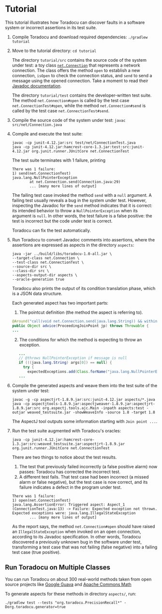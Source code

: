 # Tutorial

This tutorial illustrates how Toradocu can discover
faults in a software system or incorrect assertions in its test suite.

1. Compile Toradocu and download required dependencies: `./gradlew tutorial`

2. Move to the tutorial directory: `cd tutorial`

   The directory `tutorial/src` contains the source code of the system
   under test:  a toy class [`net.Connection`](https://github.com/albertogoffi/toradocu/blob/master/tutorial/src/net/Connection.java) that represents a network
   connection.  The class offers the method `open` to establish a new
   connection, `isOpen` to check the connection status, and `send` to send
   a message using the opened connection.  Take a moment to read their
   [Javadoc documentation](https://github.com/albertogoffi/toradocu/blob/master/tutorial/src/net/Connection.java).

   The directory `tutorial/test` contains the developer-written test
   suite.
   The method `net.Connection#open` is called by the test case `net.ConnectionTest#open`, while
   the method `net.Connection#send` is called by the test case `net.ConnectionTest#send`.

3. Compile the source code of the system under test: `javac src/net/Connection.java`

4. Compile and execute the test suite:
   ```
   javac -cp junit-4.12.jar:src test/net/ConnectionTest.java
   java -cp junit-4.12.jar:hamcrest-core-1.3.jar:test:src:junit-4.12.jar org.junit.runner.JUnitCore net.ConnectionTest
   ```
   The test suite terminates with 1 failure, printing
   ```
   There was 1 failure:
   1) send(net.ConnectionTest)
   java.lang.NullPointerException
           at net.Connection.send(Connection.java:29)
           ... [many more lines of output]
   ```
   The failing test case invoked the method `send` with a `null` argument.
   A failing test usually reveals a bug in the system under test.
   However,
   inspecting the Javadoc for the `send` method indicates that it is correct:
   its intended behavior to throw a
   `NullPointerException` when its argument is `null`.
   In other words, the test failure is a
   false positive: the test is incorrect but the code under test is correct.

   Toradocu can fix the test automatically.

5. Run Toradocu to convert Javadoc comments into assertions, where the
   assertions are expressed as aspects in the directory `aspects`:
   ```
   java -jar ../build/libs/toradocu-1.0-all.jar \
   --target-class net.Connection \
   --test-class net.ConnectionTest \
   --source-dir src \
   --class-dir src \
   --aspects-output-dir aspects \
   --oracle-generation true
   ```
   Toradocu also prints the output of its condition translation phase, which is a JSON data
   structure.

   Each generated aspect has two important parts:
   1. The pointcut definition (the method the aspect is referring to).
   ```java
   @Around("call(void net.Connection.send(java.lang.String)) && within(net.ConnectionTest)")
   public Object advice(ProceedingJoinPoint jp) throws Throwable {
   ...
   ```
   2. The conditions for which the method is expecting to throw an exception.
   ```java
      ...
      // @throws NullPointerException if message is null
      if (((java.lang.String) args[0]) == null) {
        try {
          expectedExceptions.add(Class.forName("java.lang.NullPointerException"));
      ...
   ```

6. Compile the generated aspects and weave them into the test suite of the system under test:
   ```
   javac -g -cp aspectjrt-1.8.9.jar:src:junit-4.12.jar aspects/*.java
   java -cp aspectjtools-1.8.9.jar:aspectjweaver-1.8.9.jar:aspectjrt-1.8.9.jar:src org.aspectj.tools.ajc.Main -inpath aspects:test -outjar weaved_testsuite.jar -showWeaveInfo -source 1.8 -target 1.8
   ```
   The AspectJ tool outputs some information starting with `Join point ...`.

7. Run the test suite augmented with Toradocu's oracles:
   ```
   java -cp junit-4.12.jar:hamcrest-core-1.3.jar:src:weaved_testsuite.jar:aspectjrt-1.8.9.jar org.junit.runner.JUnitCore net.ConnectionTest
   ```
   There are two things to notice about the test results.
    1. The test that previously failed incorrectly (a false positive alarm)
       now passes:  Toradocu has corrected the incorrect test.
    2. A different test fails.  That test case had been incorrect (a missed
       alarm or false negative), but the test case is now correct,
       and its failure indicates a defect in the program under test.

   ```
   There was 1 failure:
   1) open(net.ConnectionTest)
   java.lang.AssertionError: Triggered aspect: Aspect_1 (ConnectionTest.java:13) -> Failure: Expected exception not thrown. Expected exceptions were: java.lang.IllegalStateException
           ... [many more lines of output]
   ```
   As the report says, the method `net.Connection#open` should have raised
   an `IllegalStateException` when invoked on an open connection, according
   to its Javadoc specification.
   In other words, Toradocu discovered a previously unknown bug in the software
   under test, transforming a test case that was not failing (false negative) into a failing
   test case (true positive).

## Run Toradocu on Multiple Classes

You can run Toradocu on about 300 real-world methods taken from
open source projects like
[Google Guava](https://github.com/google/guava) and
[Apache Commons Math](https://commons.apache.org/proper/commons-math/)

To generate aspects for these methods in directory `aspects/`, run:
```
./gradlew test --tests "org.toradocu.PrecisionRecall*" -Dorg.toradocu.generator=true
```

